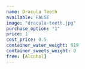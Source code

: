 ```yaml
---
name: Dracula Teeth
available: FALSE
image: "dracula-teeth.jpg"
purchase_option: "1"
price: 1
cost_price: 0.5
container_water_weight: 919
container_sweets_weight: 0
free: [Alcohol]
---
```

